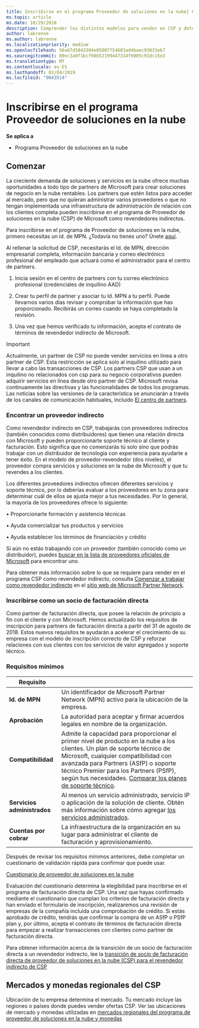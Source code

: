 ```yaml
---
title: Inscribirse en el programa Proveedor de soluciones en la nube| Centro de partners
ms.topic: article
ms.date: 10/29/2018
description: Comprender los distintos modelos para vender en CSP y determinar qué funciona mejor con tu negocio
author: labrenne
ms.author: labrenne
ms.localizationpriority: medium
ms.openlocfilehash: 56a67d5843394e05007f54683ad4baec93033eb7
ms.sourcegitcommit: 09ec3a0f1bcf90b52199447314f6905c91dc15e3
ms.translationtype: MT
ms.contentlocale: es-ES
ms.lasthandoff: 02/04/2019
ms.locfileid: "9043514"
---
```

# <a name="enroll-in-the-cloud-solution-provider-program"></a>Inscribirse en el programa Proveedor de soluciones en la nube

**Se aplica a**

- Programa Proveedor de soluciones en la nube  


## <a name="get-started"></a>Comenzar

La creciente demanda de soluciones y servicios en la nube ofrece muchas oportunidades a todo tipo de partners de Microsoft para crear soluciones de negocio en la nube rentables. Los partners que estén listos para acceder al mercado, pero que no quieran administrar varios proveedores o que no tengan implementada una infraestructura de administración de relación con los clientes completa pueden inscribirse en el programa de Proveedor de soluciones en la nube (CSP) de Microsoft como revendedores indirectos.

Para inscribirse en el programa de Proveedor de soluciones en la nube, primero necesitas un id. de MPN. ¿Todavía no tienes uno? Únete [aquí](https://epe.mspartner.microsoft.com/EPE/portal/en-US?partnerid=).

Al rellenar la solicitud de CSP, necesitarás el Id. de MPN, dirección empresarial completa, información bancaria y correo electrónico profesional del empleado que actuará como el administrador para el centro de partners.

1. Inicia sesión en el centro de partners con tu correo electrónico profesional (credenciales de inquilino AAD)

2. Crear tu perfil de partner y asociar tu Id. MPN a tu perfil.
Puede llevarnos varios días revisar y comprobar la información que has proporcionado. Recibirás un correo cuando se haya completado la revisión.

3. Una vez que hemos verificado tu información, acepta el contrato de términos de revendedor indirecto de Microsoft.

> [!IMPORTANT]  
> Actualmente, un partner de CSP no puede vender servicios en línea a otro partner de CSP. Esta restricción se aplica solo al inquilino utilizado para llevar a cabo las transacciones de CSP. Los partners CSP que usan a un inquilino no relacionados con csp para su negocio corporativos pueden adquirir servicios en línea desde otro partner de CSP. Microsoft revisa continuamente las directivas y las funcionalidades de todos los programas. Las noticias sobre las versiones de la característica se anunciarán a través de los canales de comunicación habituales, incluido [El centro de partners](https://partner.microsoft.com/en-us/pcv/announcements).

### <a name="find-an-indirect-provider"></a>Encontrar un proveedor indirecto

Como revendedor indirecto en CSP, trabajarás con proveedores indirectos (también conocidos como distribuidores) que tienen una relación directa con Microsoft y pueden proporcionarte soporte técnico al cliente y facturación. Esto significa que no comenzarás tú solo sino que podrás trabajar con un distribuidor de tecnología con experiencia para ayudarte a tener éxito. En el modelo de proveedor-revendedor (dos niveles), el proveedor compra servicios y soluciones en la nube de Microsoft y que tu revendes a los clientes.

Los diferentes proveedores indirectos ofrecen diferentes servicios y soporte técnico, por lo deberías evaluar a los proveedores en tu zona para determinar cuál de ellos se ajusta mejor a tus necesidades. Por lo general, la mayoría de los proveedores ofrece lo siguiente: 

• Proporcionarte formación y asistencia técnicas

• Ayuda comercializar tus productos y servicios 

• Ayuda establecer los términos de financiación y crédito

Si aún no estás trabajando con un proveedor (también conocido como un distribuidor), puedes [buscar en la lista de proveedores oficiales de Microsoft](https://partnercenter.microsoft.com/partner/find-a-provider) para encontrar uno.

Para obtener más información sobre lo que se requiere para vender en el programa CSP como revendedor indirecto, consulta [Comenzar a trabajar como revendedor indirecto](https://partner.microsoft.com/cloud-solution-provider/whats-required) en el [sitio web de Microsoft Partner Network](https://partner.microsoft.com/). 



### <a name="enroll-as-a-direct-bill-partner"></a>Inscribirse como un socio de facturación directa

Como partner de facturación directa, que posee la relación de principio a fin con el cliente y con Microsoft. Hemos actualizado los requisitos de inscripción para partners de facturación directa a partir del 31 de agosto de 2018. Estos nuevos requisitos te ayudarán a acelerar el crecimiento de su empresa con el modelo de inscripción correcto de CSP y reforzar relaciones con sus clientes con los servicios de valor agregados y soporte técnico. 

### <a name="minimum-requirements"></a>Requisitos mínimos

|**Requisito**|                             |
|--------------------------------|--------------------------------------------------------------|
|**Id. de MPN**   |Un identificador de Microsoft Partner Network (MPN) activo para la ubicación de la empresa.    |
|**Aprobación**   |La autoridad para aceptar y firmar acuerdos legales en nombre de la organización.|
|**Compatibilidad**   |Admite la capacidad para proporcionar el primer nivel de producto en la nube a los clientes. Un plan de soporte técnico de Microsoft, cualquier compatibilidad con avanzada para Partners (ASfP) o soporte técnico Premier para los Partners (PSfP), según tus necesidades. [Comparar los planes de soporte técnico](https://partner.microsoft.com/en-US/support/partnersupport). |
|**Servicios administrados**   |Al menos un servicio administrado, servicio IP o aplicación de la solución de cliente. Obtén más información sobre cómo agregar [los servicios administrados](https://partner.microsoft.com/en-US/business-opportunities/managed-services-provider).|
|**Cuentas por cobrar** |La infraestructura de la organización en su lugar para administrar el cliente de facturación y aprovisionamiento. 


Después de revisar los requisitos mínimos anteriores, debe completar un cuestionario de validación rápida para confirmar que puede usar. 

[Cuestionario de proveedor de soluciones en la nube](https://partner.microsoft.com/cloud-solution-provider/assessment)

Evaluación del cuestionario determina la elegibilidad para inscribirse en el programa de facturación directa de CSP. Una vez que hayas confirmado mediante el cuestionario que cumplan los criterios de facturación directa y han enviado el formulario de inscripción, realizaremos una revisión de empresas de la compañía incluida una comprobación de crédito. Si estás aprobado de crédito, tendrás que confirmar la compra de un ASfP o PSfP plan y, por último, acepta el contrato de términos de facturación directa para empezar a realizar transacciones con clientes como partner de facturación directa.

Para obtener información acerca de la transición de un socio de facturación directa a un revendedor indirecto, lee la [transición de socio de facturación directa de proveedor de soluciones en la nube (CSP) para el revendedor indirecto de CSP](transition-direct-to-indirect.md)

## <a name="csp-regional-markets-and-currencies"></a>Mercados y monedas regionales del CSP

Ubicación de tu empresa determina el mercado. Tu mercado incluye las regiones o países donde puedes vender ofertas CSP. Ver las ubicaciones de mercado y monedas utilizadas en [mercados regionales del programa de proveedor de soluciones en la nube y monedas](regional-authorization-overview.md)





